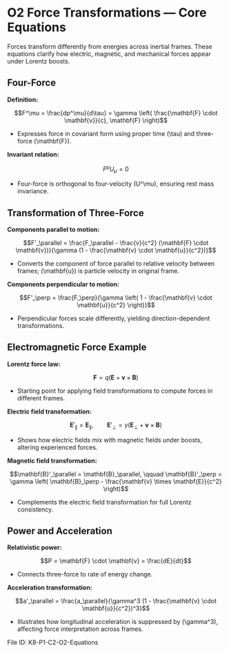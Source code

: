 # O2 Force Transformations — Core Equations

Forces transform differently from energies across inertial frames. These equations clarify how electric, magnetic, and mechanical forces appear under Lorentz boosts.

## Four-Force
**Definition:**

$$F^\mu = \frac{dp^\mu}{d\tau} = \gamma \left( \frac{\mathbf{F} \cdot \mathbf{v}}{c}, \mathbf{F} \right)$$

- Expresses force in covariant form using proper time \(\tau\) and three-force \(\mathbf{F}\).

**Invariant relation:**

$$F^\mu U_\mu = 0$$

- Four-force is orthogonal to four-velocity \(U^\mu\), ensuring rest mass invariance.

## Transformation of Three-Force
**Components parallel to motion:**

$$F'_\parallel = \frac{F_\parallel - \frac{v}{c^2} (\mathbf{F} \cdot \mathbf{v})}{\gamma (1 - \frac{\mathbf{v} \cdot \mathbf{u}}{c^2})}$$

- Converts the component of force parallel to relative velocity between frames; \(\mathbf{u}\) is particle velocity in original frame.

**Components perpendicular to motion:**

$$F'_\perp = \frac{F_\perp}{\gamma \left( 1 - \frac{\mathbf{v} \cdot \mathbf{u}}{c^2} \right)}$$

- Perpendicular forces scale differently, yielding direction-dependent transformations.

## Electromagnetic Force Example
**Lorentz force law:**

$$\mathbf{F} = q (\mathbf{E} + \mathbf{v} \times \mathbf{B})$$

- Starting point for applying field transformations to compute forces in different frames.

**Electric field transformation:**

$$\mathbf{E}'_\parallel = \mathbf{E}_\parallel, \qquad \mathbf{E}'_\perp = \gamma (\mathbf{E}_\perp + \mathbf{v} \times \mathbf{B})$$

- Shows how electric fields mix with magnetic fields under boosts, altering experienced forces.

**Magnetic field transformation:**

$$\mathbf{B}'_\parallel = \mathbf{B}_\parallel, \qquad \mathbf{B}'_\perp = \gamma \left( \mathbf{B}_\perp - \frac{\mathbf{v} \times \mathbf{E}}{c^2} \right)$$

- Complements the electric field transformation for full Lorentz consistency.

## Power and Acceleration
**Relativistic power:**

$$P = \mathbf{F} \cdot \mathbf{v} = \frac{dE}{dt}$$

- Connects three-force to rate of energy change.

**Acceleration transformation:**

$$a'_\parallel = \frac{a_\parallel}{\gamma^3 (1 - \frac{\mathbf{v} \cdot \mathbf{u}}{c^2})^3}$$

- Illustrates how longitudinal acceleration is suppressed by \(\gamma^3\), affecting force interpretation across frames.

File ID: K8-P1-C2-O2-Equations
